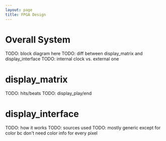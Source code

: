 ```yaml
---
layout: page
title: FPGA Design
---
```


# Overall System
TODO: block diagram here
TODO: diff between display_matrix and display_interface
TODO: internal clock vs. external one

# display_matrix
TODO: hits/beats
TODO: display_play/end

# display_interface

TODO: how it works
TODO: sources used
TODO: mostly generic except for color bc don't need color info for every pixel

